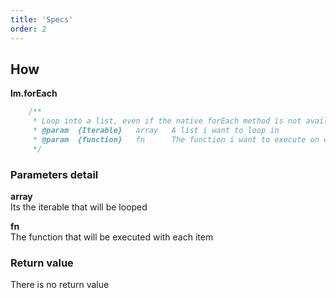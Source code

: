 ```yaml
---
title: 'Specs'
order: 2
---
```


## How
**lm.forEach**
```javascript
	/**
	 * Loop into a list, even if the native forEach method is not available (Array, Nodelist ...), and exec a function on each element
	 * @param  {Iterable} 	array 	A list i want to loop in
	 * @param  {function} 	fn 		The function i want to execute on each element
	 */
```
### Parameters detail
**array**  
Its the iterable that will be looped

**fn**  
The function that will be executed with each item

### Return value
There is no return value
